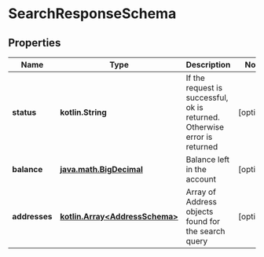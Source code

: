 
# SearchResponseSchema

## Properties
Name | Type | Description | Notes
------------ | ------------- | ------------- | -------------
**status** | **kotlin.String** | If the request is successful, ok is returned. Otherwise error is returned |  [optional]
**balance** | [**java.math.BigDecimal**](java.math.BigDecimal.md) | Balance left in the account |  [optional]
**addresses** | [**kotlin.Array&lt;AddressSchema&gt;**](AddressSchema.md) | Array of Address objects found for the search query |  [optional]



